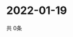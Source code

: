 # 2022-01-19
  共 0条

  <!-- BEGIN -->
  <!-- 最后更新时间Wed Jan 19 2022 01:45:00 GMT+0000 (Coordinated Universal Time) -->
  
  <!-- END -->
  
  